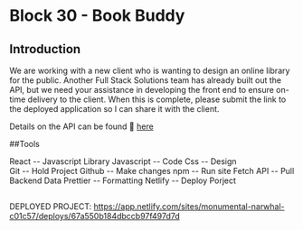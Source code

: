 # Block 30 - Book Buddy

## Introduction

We are working with a new client who is wanting to design an online library for the public. Another Full Stack Solutions team has already built out the API, but we need your assistance in developing the front end to ensure on-time delivery to the client. When this is complete, please submit the link to the deployed application so I can share it with the client.

Details on the API can be found 🔗 [here](https://fsa-book-buddy-b6e748d1380d.herokuapp.com/docs/)

##Tools

React -- Javascript Library
Javascript -- Code
Css -- Design  
Git -- Hold Project 
Github -- Make changes
npm -- Run site 
Fetch API -- Pull Backend Data
Prettier -- Formatting
Netlify -- Deploy Porject

##


DEPLOYED PROJECT:
https://app.netlify.com/sites/monumental-narwhal-c01c57/deploys/67a550b184dbccb97f497d7d
